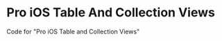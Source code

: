 Pro iOS Table And Collection Views
==================================

Code for "Pro iOS Table and Collection Views"
